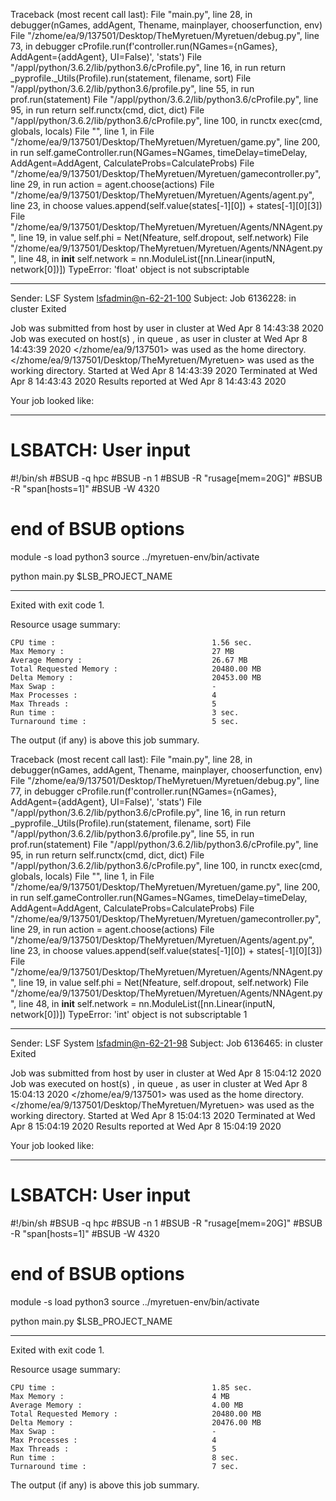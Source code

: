 Traceback (most recent call last):
  File "main.py", line 28, in <module>
    debugger(nGames, addAgent, Thename, mainplayer, chooserfunction, env)
  File "/zhome/ea/9/137501/Desktop/TheMyretuen/Myretuen/debug.py", line 73, in debugger
    cProfile.run(f'controller.run(NGames={nGames}, AddAgent={addAgent}, UI=False)', 'stats')
  File "/appl/python/3.6.2/lib/python3.6/cProfile.py", line 16, in run
    return _pyprofile._Utils(Profile).run(statement, filename, sort)
  File "/appl/python/3.6.2/lib/python3.6/profile.py", line 55, in run
    prof.run(statement)
  File "/appl/python/3.6.2/lib/python3.6/cProfile.py", line 95, in run
    return self.runctx(cmd, dict, dict)
  File "/appl/python/3.6.2/lib/python3.6/cProfile.py", line 100, in runctx
    exec(cmd, globals, locals)
  File "<string>", line 1, in <module>
  File "/zhome/ea/9/137501/Desktop/TheMyretuen/Myretuen/game.py", line 200, in run
    self.gameController.run(NGames=NGames, timeDelay=timeDelay, AddAgent=AddAgent, CalculateProbs=CalculateProbs)
  File "/zhome/ea/9/137501/Desktop/TheMyretuen/Myretuen/gamecontroller.py", line 29, in run
    action = agent.choose(actions)
  File "/zhome/ea/9/137501/Desktop/TheMyretuen/Myretuen/Agents/agent.py", line 23, in choose
    values.append(self.value(states[-1][0]) + states[-1][0][3])
  File "/zhome/ea/9/137501/Desktop/TheMyretuen/Myretuen/Agents/NNAgent.py", line 19, in value
    self.phi = Net(Nfeature, self.dropout, self.network)
  File "/zhome/ea/9/137501/Desktop/TheMyretuen/Myretuen/Agents/NNAgent.py", line 48, in __init__
    self.network = nn.ModuleList([nn.Linear(inputN, network[0])])
TypeError: 'float' object is not subscriptable

------------------------------------------------------------
Sender: LSF System <lsfadmin@n-62-21-100>
Subject: Job 6136228: <NNAgent0HistoryLength3> in cluster <dcc> Exited

Job <NNAgent0HistoryLength3> was submitted from host <n-62-27-18> by user <s183914> in cluster <dcc> at Wed Apr  8 14:43:38 2020
Job was executed on host(s) <n-62-21-100>, in queue <hpc>, as user <s183914> in cluster <dcc> at Wed Apr  8 14:43:39 2020
</zhome/ea/9/137501> was used as the home directory.
</zhome/ea/9/137501/Desktop/TheMyretuen/Myretuen> was used as the working directory.
Started at Wed Apr  8 14:43:39 2020
Terminated at Wed Apr  8 14:43:43 2020
Results reported at Wed Apr  8 14:43:43 2020

Your job looked like:

------------------------------------------------------------
# LSBATCH: User input
#!/bin/sh
#BSUB -q hpc
#BSUB -n 1
#BSUB -R "rusage[mem=20G]"
#BSUB -R "span[hosts=1]"
#BSUB -W 4320
# end of BSUB options

module -s load python3
source ../myretuen-env/bin/activate

python main.py $LSB_PROJECT_NAME


------------------------------------------------------------

Exited with exit code 1.

Resource usage summary:

    CPU time :                                   1.56 sec.
    Max Memory :                                 27 MB
    Average Memory :                             26.67 MB
    Total Requested Memory :                     20480.00 MB
    Delta Memory :                               20453.00 MB
    Max Swap :                                   -
    Max Processes :                              4
    Max Threads :                                5
    Run time :                                   3 sec.
    Turnaround time :                            5 sec.

The output (if any) is above this job summary.

Traceback (most recent call last):
  File "main.py", line 28, in <module>
    debugger(nGames, addAgent, Thename, mainplayer, chooserfunction, env)
  File "/zhome/ea/9/137501/Desktop/TheMyretuen/Myretuen/debug.py", line 77, in debugger
    cProfile.run(f'controller.run(NGames={nGames}, AddAgent={addAgent}, UI=False)', 'stats')
  File "/appl/python/3.6.2/lib/python3.6/cProfile.py", line 16, in run
    return _pyprofile._Utils(Profile).run(statement, filename, sort)
  File "/appl/python/3.6.2/lib/python3.6/profile.py", line 55, in run
    prof.run(statement)
  File "/appl/python/3.6.2/lib/python3.6/cProfile.py", line 95, in run
    return self.runctx(cmd, dict, dict)
  File "/appl/python/3.6.2/lib/python3.6/cProfile.py", line 100, in runctx
    exec(cmd, globals, locals)
  File "<string>", line 1, in <module>
  File "/zhome/ea/9/137501/Desktop/TheMyretuen/Myretuen/game.py", line 200, in run
    self.gameController.run(NGames=NGames, timeDelay=timeDelay, AddAgent=AddAgent, CalculateProbs=CalculateProbs)
  File "/zhome/ea/9/137501/Desktop/TheMyretuen/Myretuen/gamecontroller.py", line 29, in run
    action = agent.choose(actions)
  File "/zhome/ea/9/137501/Desktop/TheMyretuen/Myretuen/Agents/agent.py", line 23, in choose
    values.append(self.value(states[-1][0]) + states[-1][0][3])
  File "/zhome/ea/9/137501/Desktop/TheMyretuen/Myretuen/Agents/NNAgent.py", line 19, in value
    self.phi = Net(Nfeature, self.dropout, self.network)
  File "/zhome/ea/9/137501/Desktop/TheMyretuen/Myretuen/Agents/NNAgent.py", line 48, in __init__
    self.network = nn.ModuleList([nn.Linear(inputN, network[0])])
TypeError: 'int' object is not subscriptable
1

------------------------------------------------------------
Sender: LSF System <lsfadmin@n-62-21-98>
Subject: Job 6136465: <NNAgent0HistoryLength3> in cluster <dcc> Exited

Job <NNAgent0HistoryLength3> was submitted from host <gbarlogin1> by user <s183914> in cluster <dcc> at Wed Apr  8 15:04:12 2020
Job was executed on host(s) <n-62-21-98>, in queue <hpc>, as user <s183914> in cluster <dcc> at Wed Apr  8 15:04:13 2020
</zhome/ea/9/137501> was used as the home directory.
</zhome/ea/9/137501/Desktop/TheMyretuen/Myretuen> was used as the working directory.
Started at Wed Apr  8 15:04:13 2020
Terminated at Wed Apr  8 15:04:19 2020
Results reported at Wed Apr  8 15:04:19 2020

Your job looked like:

------------------------------------------------------------
# LSBATCH: User input
#!/bin/sh
#BSUB -q hpc
#BSUB -n 1
#BSUB -R "rusage[mem=20G]"
#BSUB -R "span[hosts=1]"
#BSUB -W 4320
# end of BSUB options

module -s load python3
source ../myretuen-env/bin/activate

python main.py $LSB_PROJECT_NAME


------------------------------------------------------------

Exited with exit code 1.

Resource usage summary:

    CPU time :                                   1.85 sec.
    Max Memory :                                 4 MB
    Average Memory :                             4.00 MB
    Total Requested Memory :                     20480.00 MB
    Delta Memory :                               20476.00 MB
    Max Swap :                                   -
    Max Processes :                              4
    Max Threads :                                5
    Run time :                                   8 sec.
    Turnaround time :                            7 sec.

The output (if any) is above this job summary.


